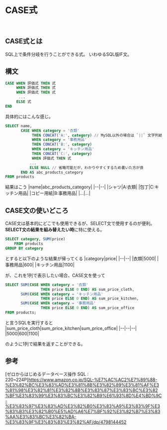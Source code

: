 # CASE式
<br>

## CASE式とは
SQL上で条件分岐を行うことができる式。
いわゆるSQL版IF文。
<br>

## 構文
```sql
CASE WHEN 評価式 THEN 式
     WHEN 評価式 THEN 式
     WHEN 評価式 THEN 式
      ...
     ELSE 式
END
```
具体的にはこんな感じ。
```sql
SELECT name,
       CASE WHEN category = '衣類'
            THEN CONCAT('A:', category) // MySQL以外の場合は `||` 文字列結合
            WHEN category = '事務用品'
            THEN CONCAT('B:', category) 
            WHEN category = 'キッチン用品'
            THEN CONCAT('C:', category) 
            WHEN 評価式 THEN 式
           ...
           ELSE NULL // 省略可能だが、わかりやすくするため書いた方が良
       END AS abc_products_category
FROM products
```
結果はこう
|name|abc_products_category|
|--|--|
|シャツ|A:衣類|
|包丁|C:キッチン用品|
|コピー用紙|B:事務用品|
|...|...|
<br>

## CASE文の使いどころ
CASE文は基本的にどこでも使用できるが、SELECT文で使用するのが便利。
**SELECT文の結果を組み替えたい時**に特に使える。
```sql
SELECT category, SUM(price)
    FROM products
GROUP BY category
```
とすると以下のような結果が帰ってくる
|category|price|
|--|--|
|衣類|5000|
|事務用品|600|
|キッチン用品|1100|

が、これを1列で表示したい場合、CASE文を使って
```sql
SELECT SUM(CASE WHEN category = '衣類'
                THEN price ELSE 0 END) AS sum_price_cloth,
       SUM(CASE WHEN category = 'キッチン用品'
                THEN price ELSE 0 END) AS sum_price_kitchen,
       SUM(CASE WHEN category = '事務用品'
                THEN price ELSE 0 END) AS sum_price_office
FROM products;
```
と言うSQLを実行すると
|sum_price_cloth|sum_price_kitchen|sum_price_office|
|--|--|--|
|5000|600|1100|

のように1列で結果を返すことができる。
<br>

## 参考
[ゼロからはじめるデータベース操作 SQL : 220~224P]https://www.amazon.co.jp/SQL-%E7%AC%AC2%E7%89%88-%E3%82%BC%E3%83%AD%E3%81%8B%E3%82%89%E3%81%AF%E3%81%98%E3%82%81%E3%82%8B%E3%83%87%E3%83%BC%E3%82%BF%E3%83%99%E3%83%BC%E3%82%B9%E6%93%8D%E4%BD%9C-%E3%83%97%E3%83%AD%E3%82%B0%E3%83%A9%E3%83%9F%E3%83%B3%E3%82%B0%E5%AD%A6%E7%BF%92%E3%82%B7%E3%83%AA%E3%83%BC%E3%82%BA-%E3%83%9F%E3%83%83%E3%82%AF/dp/4798144452

